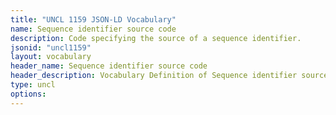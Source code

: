 ```yaml
---
title: "UNCL 1159 JSON-LD Vocabulary"
name: Sequence identifier source code
description: Code specifying the source of a sequence identifier.
jsonid: "uncl1159"
layout: vocabulary
header_name: Sequence identifier source code
header_description: Vocabulary Definition of Sequence identifier source code semantics in HTML format. JSON-LD format is available at [uncl1159.jsonld](/vocabulary/uncl1159.jsonld)
type: uncl
options:
---
```


